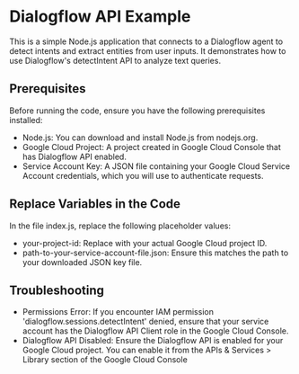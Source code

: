 # Dialogflow API Example
This is a simple Node.js application that connects to a Dialogflow agent to detect intents and extract entities from user inputs. It demonstrates how to use Dialogflow's detectIntent API to analyze text queries.

## Prerequisites
Before running the code, ensure you have the following prerequisites installed:
- Node.js: You can download and install Node.js from nodejs.org.
- Google Cloud Project: A project created in Google Cloud Console that has Dialogflow API enabled.
- Service Account Key: A JSON file containing your Google Cloud Service Account credentials, which you will use to authenticate requests.

## Replace Variables in the Code
In the file index.js, replace the following placeholder values:
- your-project-id: Replace with your actual Google Cloud project ID.
- path-to-your-service-account-file.json: Ensure this matches the path to your downloaded JSON key file.

## Troubleshooting
- Permissions Error: If you encounter IAM permission 'dialogflow.sessions.detectIntent' denied, ensure that your service account has the Dialogflow API Client role in the Google Cloud Console.
- Dialogflow API Disabled: Ensure the Dialogflow API is enabled for your Google Cloud project. You can enable it from the APIs & Services > Library section of the Google Cloud Console
